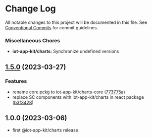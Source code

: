 # Change Log

All notable changes to this project will be documented in this file.
See [Conventional Commits](https://conventionalcommits.org) for commit guidelines.



### Miscellaneous Chores

* **iot-app-kit/charts:** Synchronize undefined versions
## [1.5.0](https://github.com/awslabs/synchro-charts/compare/iot-app-kit-visualizations-react-v1.2.0...iot-app-kit-visualizations-react-v1.5.0) (2023-03-27)


### Features

* rename core pckg to iot-app-kit/charts-core ([773775a](https://github.com/awslabs/synchro-charts/commit/773775a21a6ce5977b73ae2c32d4671c5055b126))
* replace SC components with iot-app-kit/charts in react package ([b3f3428](https://github.com/awslabs/synchro-charts/commit/b3f342869761a7036491273e6151b63d558eaf92))

## 1.0.0 (2023-03-06)
* first @iot-app-kit/charts release
